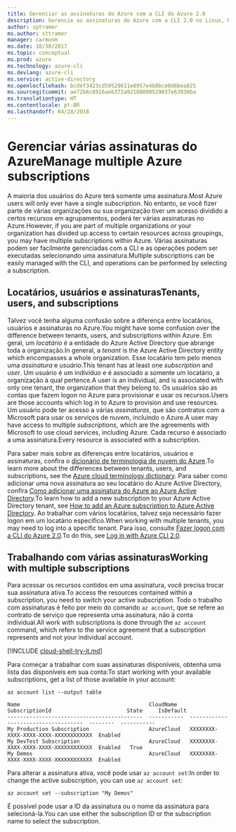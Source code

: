 ```yaml
---
title: Gerenciar as assinaturas do Azure com a CLI do Azure 2.0
description: Gerencie as assinaturas do Azure com a CLI 2.0 no Linux, Mac ou Windows.
author: sptramer
ms.author: sttramer
manager: carmonm
ms.date: 10/30/2017
ms.topic: conceptual
ms.prod: azure
ms.technology: azure-cli
ms.devlang: azure-cli
ms.service: active-directory
ms.openlocfilehash: bcdef3423cd59529611e8957e4b8bce0d6bea825
ms.sourcegitcommit: ae72b6c8916aeb372a92188090529037e63930ba
ms.translationtype: HT
ms.contentlocale: pt-BR
ms.lasthandoff: 04/28/2018
---
```

# <a name="manage-multiple-azure-subscriptions"></a><span data-ttu-id="c2430-103">Gerenciar várias assinaturas do Azure</span><span class="sxs-lookup"><span data-stu-id="c2430-103">Manage multiple Azure subscriptions</span></span>

<span data-ttu-id="c2430-104">A maioria dos usuários do Azure terá somente uma assinatura.</span><span class="sxs-lookup"><span data-stu-id="c2430-104">Most Azure users will only ever have a single subscription.</span></span> <span data-ttu-id="c2430-105">No entanto, se você fizer parte de várias organizações ou sua organização tiver um acesso dividido a certos recursos em agrupamentos, poderá ter várias assinaturas no Azure.</span><span class="sxs-lookup"><span data-stu-id="c2430-105">However, if you are part of multiple organizations or your organization has divided up access to certain resources across groupings, you may have multiple subscriptions within Azure.</span></span> <span data-ttu-id="c2430-106">Várias assinaturas podem ser facilmente gerenciadas com a CLI e as operações podem ser executadas selecionando uma assinatura.</span><span class="sxs-lookup"><span data-stu-id="c2430-106">Multiple subscriptions can be easily managed with the CLI, and operations can be performed by selecting a subscription.</span></span>

## <a name="tenants-users-and-subscriptions"></a><span data-ttu-id="c2430-107">Locatários, usuários e assinaturas</span><span class="sxs-lookup"><span data-stu-id="c2430-107">Tenants, users, and subscriptions</span></span>

<span data-ttu-id="c2430-108">Talvez você tenha alguma confusão sobre a diferença entre locatários, usuários e assinaturas no Azure.</span><span class="sxs-lookup"><span data-stu-id="c2430-108">You might have some confusion over the difference between tenants, users, and subscriptions within Azure.</span></span> <span data-ttu-id="c2430-109">Em geral, um _locatário_ é a entidade do Azure Active Directory que abrange toda a organização.</span><span class="sxs-lookup"><span data-stu-id="c2430-109">In general, a _tenant_ is the Azure Active Directory entity which encompasses a whole organization.</span></span> <span data-ttu-id="c2430-110">Esse locatário tem pelo menos uma _assinatura_ e _usuário_.</span><span class="sxs-lookup"><span data-stu-id="c2430-110">This tenant has at least one _subscription_ and _user_.</span></span> <span data-ttu-id="c2430-111">Um usuário é um indivíduo e é associado a somente um locatário, a organização à qual pertence.</span><span class="sxs-lookup"><span data-stu-id="c2430-111">A user is an individual, and is associated with only one tenant, the organization that they belong to.</span></span> <span data-ttu-id="c2430-112">Os usuários são as contas que fazem logon no Azure para provisionar e usar os recursos.</span><span class="sxs-lookup"><span data-stu-id="c2430-112">Users are those accounts which log in to Azure to provision and use resources.</span></span> <span data-ttu-id="c2430-113">Um usuário pode ter acesso a várias _assinaturas_, que são contratos com a Microsoft para usar os serviços de nuvem, incluindo o Azure.</span><span class="sxs-lookup"><span data-stu-id="c2430-113">A user may have access to multiple _subscriptions_, which are the agreements with Microsoft to use cloud services, including Azure.</span></span> <span data-ttu-id="c2430-114">Cada recurso é associado a uma assinatura.</span><span class="sxs-lookup"><span data-stu-id="c2430-114">Every resource is associated with a subscription.</span></span>

<span data-ttu-id="c2430-115">Para saber mais sobre as diferenças entre locatários, usuários e assinaturas, confira o [dicionário de terminologia de nuvem do Azure](/azure/azure-glossary-cloud-terminology).</span><span class="sxs-lookup"><span data-stu-id="c2430-115">To learn more about the differences between tenants, users, and subscriptions, see the [Azure cloud terminology dictionary](/azure/azure-glossary-cloud-terminology).</span></span>
<span data-ttu-id="c2430-116">Para saber como adicionar uma nova assinatura ao seu locatário do Azure Active Directory, confira [Como adicionar uma assinatura do Azure ao Azure Active Directory](/azure/active-directory/active-directory-how-subscriptions-associated-directory).</span><span class="sxs-lookup"><span data-stu-id="c2430-116">To learn how to add a new subscription to your Azure Active Directory tenant, see [How to add an Azure subscription to Azure Active Directory](/azure/active-directory/active-directory-how-subscriptions-associated-directory).</span></span>
<span data-ttu-id="c2430-117">Ao trabalhar com vários locatários, talvez seja necessário fazer logon em um locatário específico.</span><span class="sxs-lookup"><span data-stu-id="c2430-117">When working with multiple tenants, you may need to log into a specific tenant.</span></span> <span data-ttu-id="c2430-118">Para isso, consulte [Fazer logon com a CLI do Azure 2.0](/cli/azure/authenticate-azure-cli).</span><span class="sxs-lookup"><span data-stu-id="c2430-118">To do this, see [Log in with Azure CLI 2.0](/cli/azure/authenticate-azure-cli).</span></span>

## <a name="working-with-multiple-subscriptions"></a><span data-ttu-id="c2430-119">Trabalhando com várias assinaturas</span><span class="sxs-lookup"><span data-stu-id="c2430-119">Working with multiple subscriptions</span></span>

<span data-ttu-id="c2430-120">Para acessar os recursos contidos em uma assinatura, você precisa trocar sua assinatura ativa.</span><span class="sxs-lookup"><span data-stu-id="c2430-120">To access the resources contained within a subscription, you need to switch your active subscription.</span></span> <span data-ttu-id="c2430-121">Todo o trabalho com assinaturas é feito por meio do comando `az account`, que se refere ao contrato de serviço que representa uma assinatura, não à conta individual.</span><span class="sxs-lookup"><span data-stu-id="c2430-121">All work with subscriptions is done through the `az account` command, which refers to the service agreement that a subscription represents and not your individual account.</span></span>

[!INCLUDE [cloud-shell-try-it.md](includes/cloud-shell-try-it.md)]

<span data-ttu-id="c2430-122">Para começar a trabalhar com suas assinaturas disponíveis, obtenha uma lista das disponíveis em sua conta:</span><span class="sxs-lookup"><span data-stu-id="c2430-122">To start working with your available subscriptions, get a list of those available in your account:</span></span>

```azurecli-interactive
az account list --output table
```

```Output
Name                                         CloudName    SubscriptionId                        State     IsDefault
-------------------------------------------  -----------  ------------------------------------  --------  -----------
My Production Subscription                   AzureCloud   XXXXXXXX-XXXX-XXXX-XXXX-XXXXXXXXXXXX  Enabled
My DevTest Subscription                      AzureCloud   XXXXXXXX-XXXX-XXXX-XXXX-XXXXXXXXXXXX  Enabled   True
My Demos                                     AzureCloud   XXXXXXXX-XXXX-XXXX-XXXX-XXXXXXXXXXXX  Enabled
```

<span data-ttu-id="c2430-123">Para alterar a assinatura ativa, você pode usar `az account set`:</span><span class="sxs-lookup"><span data-stu-id="c2430-123">In order to change the active subscription, you can use `az account set`:</span></span>

```azurecli-interactive
az account set --subscription "My Demos"
```

<span data-ttu-id="c2430-124">É possível pode usar a ID da assinatura ou o nome da assinatura para selecioná-la.</span><span class="sxs-lookup"><span data-stu-id="c2430-124">You can use either the subscription ID or the subscription name to select the subscription.</span></span>
